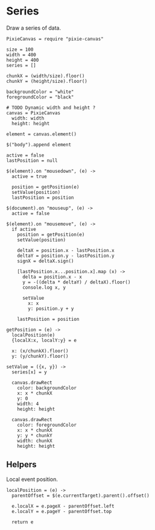 Series
======

Draw a series of data.

    PixieCanvas = require "pixie-canvas"

    size = 100
    width = 400
    height = 400
    series = []

    chunkX = (width/size).floor()
    chunkY = (height/size).floor()

    backgroundColor = "white"
    foregroundColor = "black"

    # TODO Dynamic width and height ?
    canvas = PixieCanvas
      width: width
      height: height

    element = canvas.element()

    $("body").append element

    active = false
    lastPosition = null

    $(element).on "mousedown", (e) ->
      active = true

      position = getPosition(e)
      setValue(position)
      lastPosition = position

    $(document).on "mouseup", (e) ->
      active = false

    $(element).on "mousemove", (e) ->
      if active
        position = getPosition(e)
        setValue(position)

        deltaX = position.x - lastPosition.x
        deltaY = position.y - lastPosition.y
        signX = deltaX.sign()

        [lastPosition.x...position.x].map (x) ->
          delta = position.x - x
          y = -((delta * deltaY) / deltaX).floor()
          console.log x, y

          setValue
            x: x
            y: position.y + y
        
        lastPosition = position

    getPosition = (e) ->
      localPosition(e)
      {localX:x, localY:y} = e

      x: (x/chunkX).floor()
      y: (y/chunkY).floor()

    setValue = ({x, y}) ->
      series[x] = y

      canvas.drawRect
        color: backgroundColor
        x: x * chunkX
        y: 0
        width: 4
        height: height

      canvas.drawRect
        color: foregroundColor
        x: x * chunkX
        y: y * chunkY
        width: chunkX
        height: height

Helpers
-------

Local event position.

    localPosition = (e) ->
      parentOffset = $(e.currentTarget).parent().offset()

      e.localX = e.pageX - parentOffset.left
      e.localY = e.pageY - parentOffset.top

      return e
